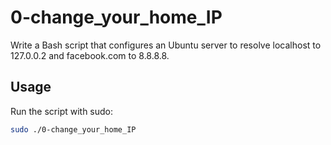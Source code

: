 # 0-change_your_home_IP

Write a Bash script that configures an Ubuntu server to resolve localhost to 127.0.0.2 and facebook.com to 8.8.8.8.

## Usage

Run the script with sudo:

```bash
sudo ./0-change_your_home_IP
